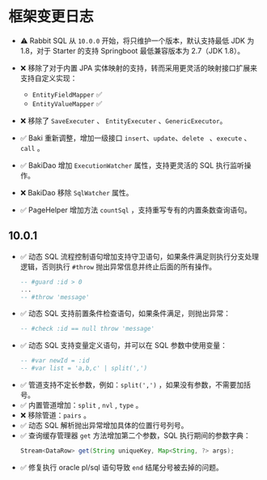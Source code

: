 # 框架变更日志

- ⚠️ Rabbit SQL 从 `10.0.0` 开始，将只维护一个版本，默认支持最低 JDK 为 1.8，对于 Starter 的支持 Springboot 最低兼容版本为 2.7（JDK 1.8）。

- ❌ 移除了对于内置 JPA 实体映射的支持，转而采用更灵活的映射接口扩展来支持自定义实现：

  - `EntityFieldMapper` ✅
  - `EntityValueMapper` ✅

- ❌ 移除了 `SaveExecuter` 、 `EntityExecuter` 、`GenericExecutor`。
- ✅ Baki 重新调整，增加一级接口 `insert`、`update`、`delete ` 、`execute` 、 `call` 。
- ✅ BakiDao 增加 `ExecutionWatcher` 属性，支持更灵活的 SQL 执行监听操作。
- ❌ BakiDao 移除 `SqlWatcher` 属性。
- ✅ PageHelper 增加方法 `countSql` ，支持重写专有的内置条数查询语句。

## 10.0.1

- ✅ 动态 SQL 流程控制语句增加支持守卫语句，如果条件满足则执行分支处理逻辑，否则执行 `#throw` 抛出异常信息并终止后面的所有操作。
  ```sql
  -- #guard :id > 0
  ...
  -- #throw 'message'
  ```
- ✅ 动态 SQL 支持前置条件检查语句，如果条件满足，则抛出异常：
  ```sql
  -- #check :id == null throw 'message'
  ```
- ✅ 动态 SQL 支持变量定义语句，并可以在 SQL 参数中使用变量：
  ```sql
  -- #var newId = :id
  -- #var list = 'a,b,c' | split(',')
  ```
- ✅ 管道支持不定长参数，例如：`split(',')` ，如果没有参数，不需要加括号。
- ✅ 内置管道增加：`split` , `nvl` , `type` 。
- ❌ 移除管道：`pairs` 。
- ✅ 动态 SQL 解析抛出异常增加具体的位置行号列号。
- ✅ 查询缓存管理器 `get` 方法增加第二个参数，SQL 执行期间的参数字典：
  ```java
  Stream<DataRow> get(String uniqueKey, Map<String, ?> args);
  ```
- ✅ 修复执行 oracle pl/sql 语句导致 `end` 结尾分号被去掉的问题。

